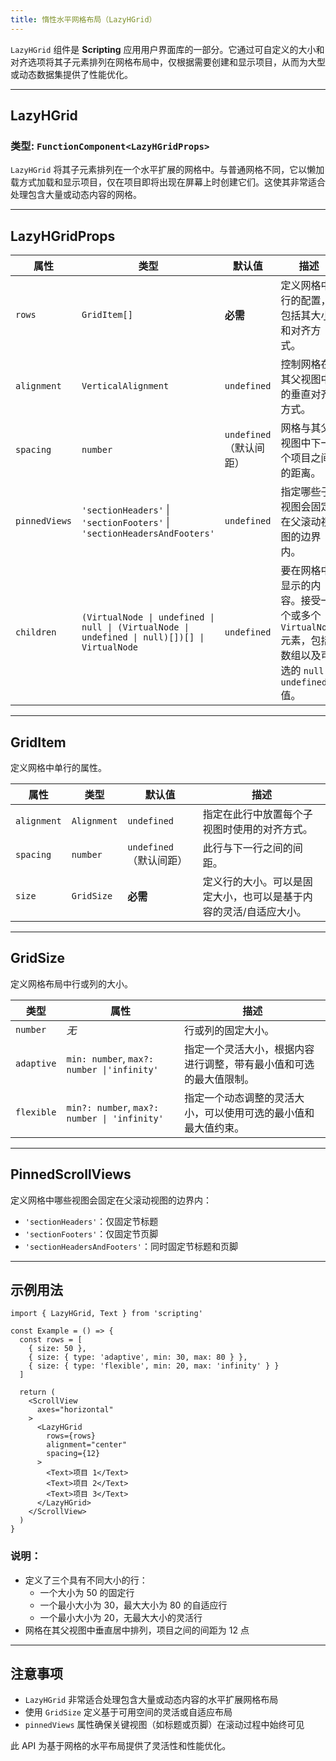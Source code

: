 ```yaml
---
title: 惰性水平网格布局（LazyHGrid）
---
```

`LazyHGrid` 组件是 **Scripting** 应用用户界面库的一部分。它通过可自定义的大小和对齐选项将其子元素排列在网格布局中，仅根据需要创建和显示项目，从而为大型或动态数据集提供了性能优化。

---

## LazyHGrid

### 类型: `FunctionComponent<LazyHGridProps>`

`LazyHGrid` 将其子元素排列在一个水平扩展的网格中。与普通网格不同，它以懒加载方式加载和显示项目，仅在项目即将出现在屏幕上时创建它们。这使其非常适合处理包含大量或动态内容的网格。

---

## LazyHGridProps

| 属性            | 类型                                                                                       | 默认值              | 描述                                                                                                                                                           |
|-----------------|--------------------------------------------------------------------------------------------|---------------------|-----------------------------------------------------------------------------------------------------------------------------------------------------------------|
| `rows`          | `GridItem[]`                                                                              | **必需**            | 定义网格中行的配置，包括其大小和对齐方式。                                                                                                                      |
| `alignment`     | `VerticalAlignment`                                                                       | `undefined`         | 控制网格在其父视图中的垂直对齐方式。                                                                                                                            |
| `spacing`       | `number`                                                                                   | `undefined`（默认间距） | 网格与其父视图中下一个项目之间的距离。                                                                                                                           |
| `pinnedViews`   | `'sectionHeaders'` \| `'sectionFooters'` \| `'sectionHeadersAndFooters'`                   | `undefined`         | 指定哪些子视图会固定在父滚动视图的边界内。                                                                                                                      |
| `children`      | `(VirtualNode \| undefined \| null \| (VirtualNode \| undefined \| null)[])[] \| VirtualNode` | `undefined`         | 要在网格中显示的内容。接受一个或多个 `VirtualNode` 元素，包括数组以及可选的 `null` 或 `undefined` 值。                                                       |

---

## GridItem

定义网格中单行的属性。

| 属性            | 类型                                                                                       | 默认值              | 描述                                                                                                                                                           |
|-----------------|--------------------------------------------------------------------------------------------|---------------------|-----------------------------------------------------------------------------------------------------------------------------------------------------------------|
| `alignment`     | `Alignment`                                                                               | `undefined`         | 指定在此行中放置每个子视图时使用的对齐方式。                                                                                                                    |
| `spacing`       | `number`                                                                                   | `undefined`（默认间距） | 此行与下一行之间的间距。                                                                                                                                        |
| `size`          | `GridSize`                                                                                | **必需**            | 定义行的大小。可以是固定大小，也可以是基于内容的灵活/自适应大小。                                                                                               |

---

## GridSize

定义网格布局中行或列的大小。

| 类型            | 属性                                                                                       | 描述                                                                                                                                                           |
|-----------------|--------------------------------------------------------------------------------------------|-----------------------------------------------------------------------------------------------------------------------------------------------------------------|
| `number`        | _无_                                                                                      | 行或列的固定大小。                                                                                                                                              |
| `adaptive`      | `min: number`, `max?: number \|'infinity'`                                                | 指定一个灵活大小，根据内容进行调整，带有最小值和可选的最大值限制。                                                                                              |
| `flexible`      | `min?: number`, `max?: number \| 'infinity'`                                              | 指定一个动态调整的灵活大小，可以使用可选的最小值和最大值约束。                                                                                                   |

---

## PinnedScrollViews

定义网格中哪些视图会固定在父滚动视图的边界内：

- `'sectionHeaders'`：仅固定节标题
- `'sectionFooters'`：仅固定节页脚
- `'sectionHeadersAndFooters'`：同时固定节标题和页脚

---

## 示例用法

```tsx
import { LazyHGrid, Text } from 'scripting'

const Example = () => {
  const rows = [
    { size: 50 },
    { size: { type: 'adaptive', min: 30, max: 80 } },
    { size: { type: 'flexible', min: 20, max: 'infinity' } }
  ]
  
  return (
    <ScrollView
      axes="horizontal"
    >
      <LazyHGrid 
        rows={rows} 
        alignment="center" 
        spacing={12} 
      >
        <Text>项目 1</Text>
        <Text>项目 2</Text>
        <Text>项目 3</Text>
      </LazyHGrid>
    </ScrollView>
  )
}
```

### 说明：

- 定义了三个具有不同大小的行：
  - 一个大小为 50 的固定行
  - 一个最小大小为 30，最大大小为 80 的自适应行
  - 一个最小大小为 20，无最大大小的灵活行
- 网格在其父视图中垂直居中排列，项目之间的间距为 12 点

---

## 注意事项

- `LazyHGrid` 非常适合处理包含大量或动态内容的水平扩展网格布局
- 使用 `GridSize` 定义基于可用空间的灵活或自适应布局
- `pinnedViews` 属性确保关键视图（如标题或页脚）在滚动过程中始终可见

此 API 为基于网格的水平布局提供了灵活性和性能优化。